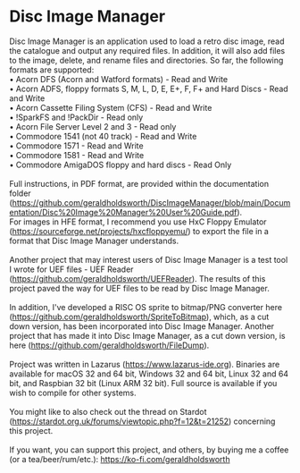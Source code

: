 # Disc Image Manager
Disc Image Manager is an application used to load a retro disc image, read the catalogue and output any required files. In addition, it will also add files to the image, delete, and rename files and directories. So far, the following formats are supported:<br>
• Acorn DFS (Acorn and Watford formats) - Read and Write<br>
• Acorn ADFS, floppy formats S, M, L, D, E, E+, F, F+ and Hard Discs - Read and Write<br>
• Acorn Cassette Filing System (CFS) - Read and Write<br>
• !SparkFS and !PackDir - Read only<br>
• Acorn File Server Level 2 and 3 - Read only<br>
• Commodore 1541 (not 40 track) - Read and Write<br>
• Commodore 1571 - Read and Write<br>
• Commodore 1581 - Read and Write<br>
• Commodore AmigaDOS floppy and hard discs - Read Only<br>
<br>
Full instructions, in PDF format, are provided within the documentation folder (https://github.com/geraldholdsworth/DiscImageManager/blob/main/Documentation/Disc%20Image%20Manager%20User%20Guide.pdf).
<br>
For images in HFE format, I recommend you use HxC Floppy Emulator (https://sourceforge.net/projects/hxcfloppyemu/) to export the file in a format that Disc Image Manager understands.<br>
<br>
Another project that may interest users of Disc Image Manager is a test tool I wrote for UEF files - UEF Reader (https://github.com/geraldholdsworth/UEFReader). The results of this project paved the way for UEF files to be read by Disc Image Manager.<br>
<br>
In addition, I've developed a RISC OS sprite to bitmap/PNG converter here (https://github.com/geraldholdsworth/SpriteToBitmap), which, as a cut down version, has been incorporated into Disc Image Manager. Another project that has made it into Disc Image Manager, as a cut down version, is here (https://github.com/geraldholdsworth/FileDump).<br>
<br>
Project was written in Lazarus (https://www.lazarus-ide.org). Binaries are available for macOS 32 and 64 bit, Windows 32 and 64 bit, Linux 32 and 64 bit, and Raspbian 32 bit (Linux ARM 32 bit). Full source is available if you wish to compile for other systems.<br>
<br>
You might like to also check out the thread on Stardot (https://stardot.org.uk/forums/viewtopic.php?f=12&t=21252) concerning this project.<br>
<br>
If you want, you can support this project, and others, by buying me a coffee (or a tea/beer/rum/etc.): https://ko-fi.com/geraldholdsworth<br>
